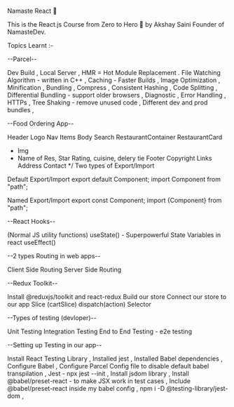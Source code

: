Namaste React 🚀

This is the React.js Course from Zero to Hero 🚀 by Akshay Saini Founder of NamasteDev.

Topics Learnt :-

--Parcel--

Dev Build ,
Local Server ,
HMR = Hot Module Replacement .
File Watching Algorithm - written in C++ ,
Caching - Faster Builds ,
Image Optimization ,
Minification ,
Bundling ,
Compress ,
Consistent Hashing ,
Code Splitting ,
Differential Bundling - support older browsers ,
Diagnostic ,
Error Handling ,
HTTPs ,
Tree Shaking - remove unused code ,
Different dev and prod bundles ,


--Food Ordering App--

Header
Logo
Nav Items
Body
Search
RestaurantContainer
RestaurantCard
 - Img
 - Name of Res, Star Rating, cuisine, delery tie
Footer
Copyright
Links
Address
Contact */
Two types of Export/Import

Default Export/Import
export default Component; import Component from "path";

Named Export/Import
export const Component; import {Component} from "path";

--React Hooks--

(Normal JS utility functions)
useState() - Superpowerful State Variables in react
useEffect()


--2 types Routing in web apps--

Client Side Routing
Server Side Routing


--Redux Toolkit--

Install @reduxjs/toolkit and react-redux
Build our store
Connect our store to our app
Slice (cartSlice)
dispatch(action)
Selector


--Types of testing (devloper)--

Unit Testing
Integration Testing
End to End Testing - e2e testing


--Setting up Testing in our app--

Install React Testing Library ,
Installed jest ,
Installed Babel dependencies , 
Configure Babel ,
Configure Parcel Config file to disable default babel transpilation ,
Jest - npx jest --init ,
Install jsdom library ,
Install @babel/preset-react - to make JSX work in test cases ,
Include @babel/preset-react inside my babel config ,
npm i -D @testing-library/jest-dom ,





